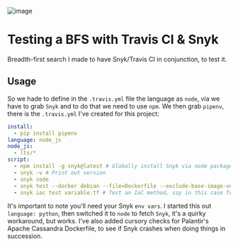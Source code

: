 ![image](https://user-images.githubusercontent.com/20936398/146291011-e2a74fa8-c94d-4ab1-87d0-4a64137d141b.png)


# Testing a BFS with Travis CI & Snyk

Breadth-first search I made to have Snyk/Travis CI in conjunction, to test it. 


## Usage 

So we hade to define in the `.travis.yml` file the language as `node`, via we have to grab `Snyk` and to do that we need to use `npm`. We then grab `pipenv`, there is the `.travis.yml` I've created for this project: 

```yaml
install:
  - pip install pipenv
language: node_js
node_js:
  - lts/*
script:
  - npm install -g snyk@latest # Globally install Snyk via node package manager, using condition `@latest` for latest version.
  - snyk -v # Print out version 
  - snyk code
  - snyk test --docker debian --file=Dockerfile --exclude-base-image-vulns # Scan the Palantir Cassandra container. 
  - snyk iac test variable.tf # Test an IaC method, say in this case Terraform. With simple variables that really equal to moot.
```

It's important to note you'll need your Snyk `env vars`. I started this out `language: python`, then switched it to `node` to fetch `Snyk`, it's a quirky workaround, but works. I've also added cursory checks for Palantir's Apache Cassandra Dockerfile, to see if Snyk crashes when doing things in succession.
